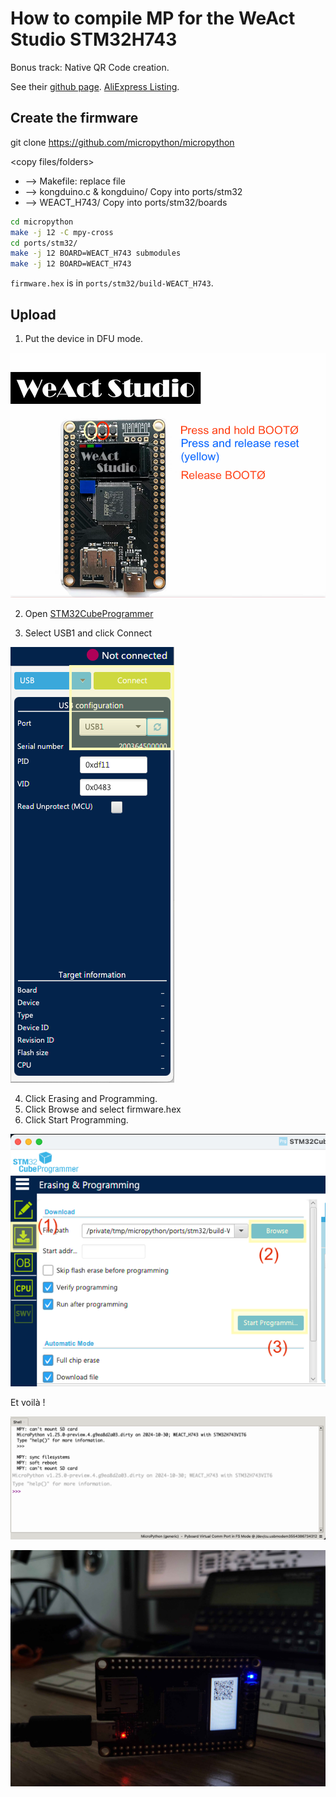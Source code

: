 # How to compile MP for the WeAct Studio STM32H743

Bonus track: Native QR Code creation.

See their [github page](https://github.com/WeActStudio/MiniSTM32H7xx).
[AliExpress Listing](https://www.aliexpress.com/item/1005006632336183.html).


## Create the firmware

git clone https://github.com/micropython/micropython

<copy files/folders>

* --> Makefile: replace file
* --> kongduino.c & kongduino/ Copy into ports/stm32
* --> WEACT_H743/ Copy into ports/stm32/boards

```bash
cd micropython
make -j 12 -C mpy-cross
cd ports/stm32/
make -j 12 BOARD=WEACT_H743 submodules
make -j 12 BOARD=WEACT_H743
```

`firmware.hex` is in `ports/stm32/build-WEACT_H743`.

## Upload

1. Put the device in DFU mode.

![DFU](Assets/DFU.png)

2. Open [STM32CubeProgrammer](Assets/https://www.st.com/en/development-tools/stm32cubeprog.html)

3. Select USB1 and click Connect

![Connect](Assets/Connect.png)

4. Click Erasing and Programming.
5. Click Browse and select firmware.hex
6. Click Start Programming.

![Programming](Assets/Programming.png)

Et voilà !

![Thonny](Assets/Thonny.png)

![Demo](Assets/Demo.jpg)
